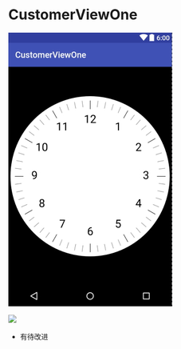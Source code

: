 # CustomerViewOne

![](https://github.com/snowluliang/gitskills/blob/master/2.jpg)

![](https://github.com/snowluliang/repository/blob/master/33.gif)
- 有待改进
